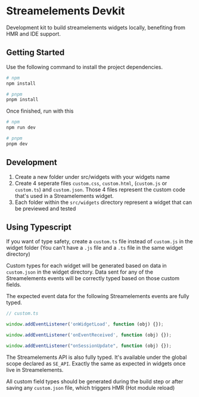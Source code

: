 # Streamelements Devkit

Development kit to build streamelements widgets locally, benefiting from HMR and IDE support.

## Getting Started

Use the following command to install the project dependencies. 

```bash
# npm
npm install

# pnpm
pnpm install
```

Once finished, run with this
```bash
# npm
npm run dev

# pnpm
pnpm dev
```

## Development
1. Create a new folder under src/widgets with your widgets name
2. Create 4 seperate files `custom.css`, `custom.html`, (`custom.js` or `custom.ts`) and `custom.json`. Those 4 files represent the custom code that's used in a Streamelements widget.
3. Each folder within the `src/widgets` directory represent a widget that can be previewed and tested

## Using Typescript
If you want of type safety, create a `custom.ts` file instead of `custom.js` in the widget folder (You can't have a `.js` file and a `.ts` file in the same widget directory)

Custom types for each widget will be generated based on data in `custom.json` in the widget directory. Data sent for any of the Streamelements events will be correctly typed based on those custom fields.

The expected event data for the following Streamelements events are fully typed.
```Typescript
// custom.ts

window.addEventListener('onWidgetLoad', function (obj) {});

window.addEventListener('onEventReceived', function (obj) {});

window.addEventListener("onSessionUpdate", function (obj) {});
```

The Streamelements API is also fully typed. It's available under the global scope declared as `SE_API`. Exactly the same as expected in widgets once live in Streamelements.

All custom field types should be generated during the build step or after saving any `custom.json` file, which triggers HMR (Hot module reload)